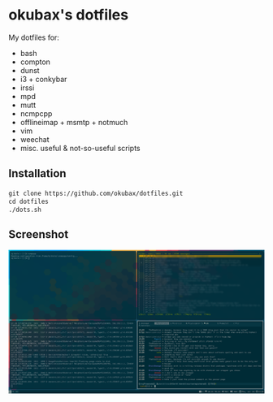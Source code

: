 # okubax's dotfiles

My dotfiles for:

* bash
* compton
* dunst
* i3 + conkybar
* irssi
* mpd
* mutt
* ncmpcpp
* offlineimap + msmtp + notmuch
* vim
* weechat
* misc. useful & not-so-useful scripts

## Installation

	git clone https://github.com/okubax/dotfiles.git
	cd dotfiles
	./dots.sh
	
## Screenshot

![ScreenShot](/screenshot.png)
